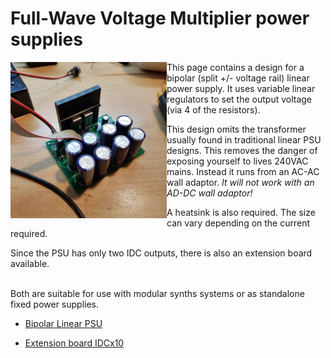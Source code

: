 # Full-Wave Voltage Multiplier power supplies

<img src="AdjustablePSU/doc/AdjustablePSU_Assembled.jpg" align="left" height="250" width="250" >


This page contains a design for a bipolar (split +/- voltage rail) linear power supply. It uses variable linear regulators to set the output voltage (via 4 of the resistors).

This design omits the transformer usually found in traditional linear PSU designs. This removes the danger of exposing yourself to lives 240VAC mains. Instead it runs from an AC-AC wall adaptor. *It will not work with an AD-DC wall adaptor!*

A heatsink is also required. The size can vary depending on the current required.

Since the PSU has only two IDC outputs, there is also an extension board available.

<BR>
Both are suitable for use with modular synths systems or as standalone fixed power supplies.



- [Bipolar Linear PSU](Var2IDC.md)

- [Extension board IDCx10](Ext10IDC.md)

